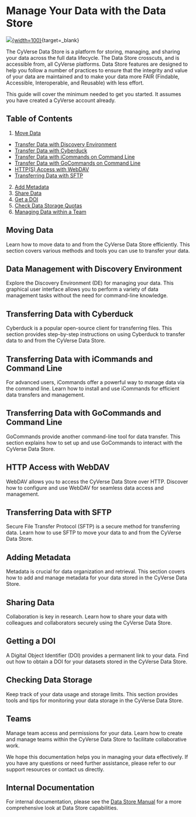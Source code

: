 # Manage Your Data with the Data Store

[data]: ../assets/ds/datastore_plchldr.png

[![][data]{width=100}](https://cyverse.org/data-store){target=_blank}

The CyVerse Data Store is a platform for storing, managing, and sharing your data across the full data lifecycle. The Data Store crosscuts, and is accessible from, all CyVerse platforms. Data Store features are designed to help you follow a number of practices to ensure that the integrity and value of your data are maintained and to make your data more FAIR (Findable, Accessible, Interoperable, and Reusable) with less effort. 

This guide will cover the minimum needed to get you started. It assumes you have created a CyVerse account already. 

## Table of Contents

1. [Move Data](move_data)
  * [Transfer Data with Discovery Environment](../de/manage_data)
  * [Transfer Data with Cyberduck](cyberduck)
  * [Transfer Data with iCommands on Command Line](icommands)
  * [Transfer Data with GoCommands on Command Line](gocommands)
  * [HTTP(S) Access with WebDAV](webdav)
  * [Transferring Data with SFTP](sftp)
2. [Add Metadata](metadata)
3. [Share Data](share)
4. [Get a DOI](doi)
5. [Check Data Storage Quotas](check_data)
6. [Managing Data within a Team](teams)

## Moving Data

Learn how to move data to and from the CyVerse Data Store efficiently. This section covers various methods and tools you can use to transfer your data.

## Data Management with Discovery Environment

Explore the Discovery Environment (DE) for managing your data. This graphical user interface allows you to perform a variety of data management tasks without the need for command-line knowledge.

## Transferring Data with Cyberduck

Cyberduck is a popular open-source client for transferring files. This section provides step-by-step instructions on using Cyberduck to transfer data to and from the CyVerse Data Store.

## Transferring Data with iCommands and Command Line

For advanced users, iCommands offer a powerful way to manage data via the command line. Learn how to install and use iCommands for efficient data transfers and management.

## Transferring Data with GoCommands and Command Line

GoCommands provide another command-line tool for data transfer. This section explains how to set up and use GoCommands to interact with the CyVerse Data Store.

## HTTP Access with WebDAV

WebDAV allows you to access the CyVerse Data Store over HTTP. Discover how to configure and use WebDAV for seamless data access and management.

## Transferring Data with SFTP

Secure File Transfer Protocol (SFTP) is a secure method for transferring data. Learn how to use SFTP to move your data to and from the CyVerse Data Store.

## Adding Metadata

Metadata is crucial for data organization and retrieval. This section covers how to add and manage metadata for your data stored in the CyVerse Data Store.

## Sharing Data

Collaboration is key in research. Learn how to share your data with colleagues and collaborators securely using the CyVerse Data Store.

## Getting a DOI

A Digital Object Identifier (DOI) provides a permanent link to your data. Find out how to obtain a DOI for your datasets stored in the CyVerse Data Store.

## Checking Data Storage

Keep track of your data usage and storage limits. This section provides tools and tips for monitoring your data storage in the CyVerse Data Store.

## Teams

Manage team access and permissions for your data. Learn how to create and manage teams within the CyVerse Data Store to facilitate collaborative work.

We hope this documentation helps you in managing your data effectively. If you have any questions or need further assistance, please refer to our support resources or contact us directly.

## Internal Documentation

For internal documentation, please see the [Data Store Manual](https://cyverse.atlassian.net/wiki/spaces/DS/overview) for a more comprehensive look at Data Store capabilities.
